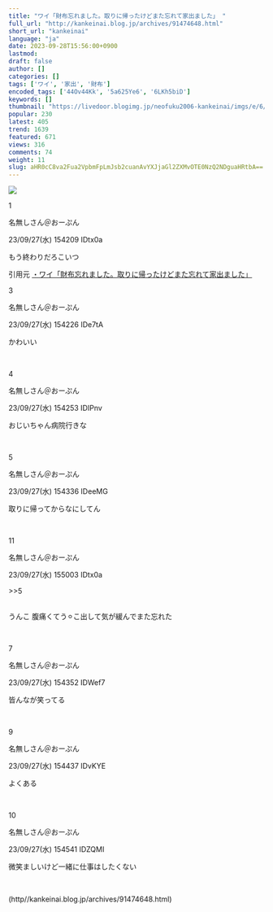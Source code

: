 ```yaml
---
title: "ワイ「財布忘れました。取りに帰ったけどまた忘れて家出ました」 "
full_url: "http://kankeinai.blog.jp/archives/91474648.html"
short_url: "kankeinai"
language: "ja"
date: 2023-09-28T15:56:00+0900
lastmod: 
draft: false
author: []
categories: []
tags: ['ワイ', '家出', '財布']
encoded_tags: ['44Ov44Kk', '5a625Ye6', '6LKh5biD']
keywords: []
thumbnail: "https://livedoor.blogimg.jp/neofuku2006-kankeinai/imgs/e/6/e61c277d-s.jpg"
popular: 230
latest: 405
trend: 1639
featured: 671
views: 316
comments: 74
weight: 11
slug: aHR0cC8va2Fua2VpbmFpLmJsb2cuanAvYXJjaGl2ZXMvOTE0NzQ2NDguaHRtbA==
---
```


![](https://livedoor.blogimg.jp/neofuku2006-kankeinai/imgs/e/6/e61c277d-s.jpg)

<div><p class='t_h'>1 <p>名無しさん＠おーぷん</p> <p> 23/09/27(水) 154209 IDtx0a</p></p><p class='t_b'> もう終わりだろこいつ </p><p>引用元 <a href='http//2chspa.com/thread/livejupiter/1695796929' target='_blank'>・</a><a href='https//hayabusa.open2ch.net/test/read.cgi/livejupiter/1695796929/' target='_blank'>ワイ「財布忘れました。取りに帰ったけどまた忘れて家出ました」</a></p><p class='t_h'>3 <p>名無しさん＠おーぷん</p> <p> 23/09/27(水) 154226 IDe7tA</p></p> <p class='t_b'> かわいい </p><br> <p class='t_h'>4 <p>名無しさん＠おーぷん</p> <p> 23/09/27(水) 154253 IDIPnv</p></p> <p class='t_b'> おじいちゃん病院行きな </p><br> <p class='t_h'>5 <p>名無しさん＠おーぷん</p> <p> 23/09/27(水) 154336 IDeeMG</p></p> <p class='t_b'> 取りに帰ってからなにしてん </p><br> <p class='t_h t_i'>11 <p>名無しさん＠おーぷん</p> <p> 23/09/27(水) 155003 IDtx0a</p></p> <p class='t_b t_i'> <p class='anchor'>>>5</p><br>うんこ 腹痛くてう⚪︎こ出して気が緩んでまた忘れた </p><br> <p class='t_h'>7 <p>名無しさん＠おーぷん</p> <p> 23/09/27(水) 154352 IDWef7</p></p> <p class='t_b'> 皆んなが笑ってる </p><br> <p class='t_h'>9 <p>名無しさん＠おーぷん</p> <p> 23/09/27(水) 154437 IDvKYE</p></p> <p class='t_b'> よくある </p><br> <p class='t_h'>10 <p>名無しさん＠おーぷん</p> <p> 23/09/27(水) 154541 IDZQMI</p></p> <p class='t_b'> 微笑ましいけど一緒に仕事はしたくない </p><br> <img border='0' width='1' height='1' src='https//www17.a8.net/0.gif?a8mat=2BJK9W+3WIBJM+249K+BWGDT' alt=''> </div>

(http//kankeinai.blog.jp/archives/91474648.html)

